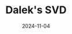 ---
title: Dalek's SVD
date: 2024-11-04

weapon: 
-
    attachment: Optic
    item: VMF Variable Scope 
-
    attachment: Muzzle
    item: Suppressor 
-
    attachment: Underbarrel
    item: Precision Handguard 
-
    attachment: Magazine
    item: Extended Mag II
-
    attachment: Comb  
    item: Commando Riser 
-
    attachment: Stock  
    item: Light Stock 
-
    attachment: Laser  
    item: Steady Aim Laser
-
    attachment: Fire Mods  
    item: Rapid Fire 

tags: weaponBuild
---